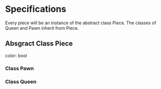 # Specifications

Every piece will be an instance of the abstract class Piece. The classes of Queen and Pawn inherit from Piece.

## Absgract Class Piece

color: bool

### Class Pawn

### Class Queen 


